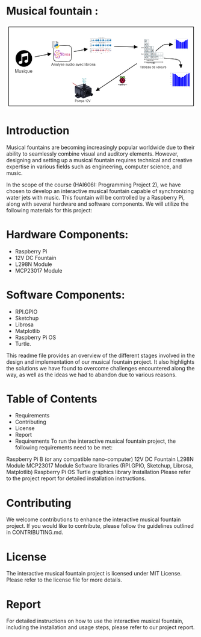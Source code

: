 # Musical fountain :

![alt text](https://github.com/AbdulllahObad/Dansing-Fountaine/blob/main/Untitled-2022-06-12-211%20(1).png)


# Introduction
Musical fountains are becoming increasingly popular worldwide due to their ability to seamlessly combine visual and auditory elements. However, designing and setting up a musical fountain requires technical and creative expertise in various fields such as engineering, computer science, and music.

In the scope of the course (HAI606I: Programming Project 2), we have chosen to develop an interactive musical fountain capable of synchronizing water jets with music. This fountain will be controlled by a Raspberry Pi, along with several hardware and software components. We will utilize the following materials for this project:

# Hardware Components:
- Raspberry Pi
- 12V DC Fountain
- L298N Module
- MCP23017 Module
# Software Components:
- RPI.GPIO
- Sketchup
- Librosa
- Matplotlib
- Raspberry Pi OS
- Turtle.

This readme file provides an overview of the different stages involved in the design and implementation of our musical fountain project. It also highlights the solutions we have found to overcome challenges encountered along the way, as well as the ideas we had to abandon due to various reasons.

# Table of Contents
- Requirements
- Contributing
- License
- Report
- Requirements
To run the interactive musical fountain project, the following requirements need to be met:

Raspberry Pi B (or any compatible nano-computer)
12V DC Fountain
L298N Module
MCP23017 Module
Software libraries (RPI.GPIO, Sketchup, Librosa, Matplotlib)
Raspberry Pi OS
Turtle graphics library
Installation
Please refer to the project report for detailed installation instructions.

# Contributing
We welcome contributions to enhance the interactive musical fountain project. If you would like to contribute, please follow the guidelines outlined in CONTRIBUTING.md.

# License
The interactive musical fountain project is licensed under MIT License. Please refer to the license file for more details.

# Report
For detailed instructions on how to use the interactive musical fountain, including the installation and usage steps, please refer to our project report.

